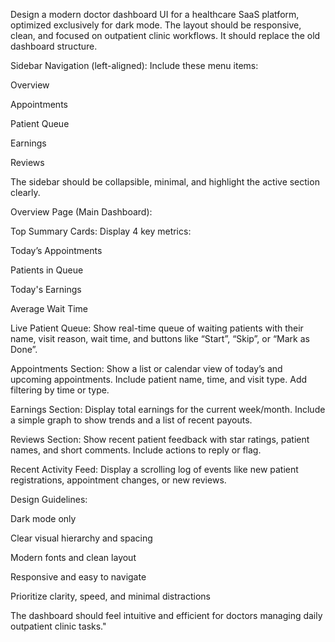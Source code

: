 Design a modern doctor dashboard UI for a healthcare SaaS platform, optimized exclusively for dark mode. The layout should be responsive, clean, and focused on outpatient clinic workflows. It should replace the old dashboard structure.

Sidebar Navigation (left-aligned):
Include these menu items:

Overview

Appointments

Patient Queue

Earnings

Reviews

The sidebar should be collapsible, minimal, and highlight the active section clearly.

Overview Page (Main Dashboard):

Top Summary Cards:
Display 4 key metrics:

Today’s Appointments

Patients in Queue

Today's Earnings

Average Wait Time

Live Patient Queue:
Show real-time queue of waiting patients with their name, visit reason, wait time, and buttons like “Start”, “Skip”, or “Mark as Done”.

Appointments Section:
Show a list or calendar view of today’s and upcoming appointments. Include patient name, time, and visit type. Add filtering by time or type.

Earnings Section:
Display total earnings for the current week/month. Include a simple graph to show trends and a list of recent payouts.

Reviews Section:
Show recent patient feedback with star ratings, patient names, and short comments. Include actions to reply or flag.

Recent Activity Feed:
Display a scrolling log of events like new patient registrations, appointment changes, or new reviews.

Design Guidelines:

Dark mode only

Clear visual hierarchy and spacing

Modern fonts and clean layout

Responsive and easy to navigate

Prioritize clarity, speed, and minimal distractions

The dashboard should feel intuitive and efficient for doctors managing daily outpatient clinic tasks."


